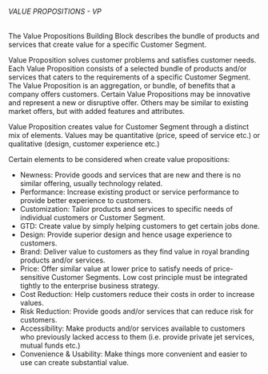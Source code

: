 ###### VALUE PROPOSITIONS - VP
The Value Propositions Building Block describes the bundle of products and services that create value for a specific Customer Segment.

Value Proposition solves customer problems and satisfies customer needs. Each Value Proposition consists of a selected bundle of products and/or services that caters to the requirements of a specific Customer Segment. The Value Proposition is an aggregation, or bundle, of benefits that a company offers customers. Certain Value Propositions may be innovative and represent a new or disruptive offer. Others may be similar to existing market offers, but with added features and attributes.

Value Proposition creates value for Customer Segment through a distinct mix of elements. Values may be quantitative (price, speed of service etc.) or qualitative (design, customer experience etc.)

Certain elements to be considered when create value propositions:
* Newness: Provide goods and services that are new and there is no similar offering, usually technology related.
* Performance: Increase existing product or service performance to provide better experience to customers.
* Customization: Tailor products and services to specific needs of individual customers or Customer Segment.
* GTD: Create value by simply helping customers to get certain jobs done.
* Design: Provide superior design and hence usage experience to customers.
* Brand: Deliver value to customers as they find value in royal branding products and/or services.
* Price: Offer similar value at lower price to satisfy needs of price-sensitive Customer Segments. Low cost principle must be integrated tightly to the enterprise business strategy.
* Cost Reduction: Help customers reduce their costs in order to increase values.
* Risk Reduction: Provide goods and/or services that can reduce risk for customers.
* Accessibility: Make products and/or services available to customers who previously lacked access to them (i.e. provide private jet services, mutual funds etc.)
* Convenience & Usability: Make things more convenient and easier to use can create substantial value.
